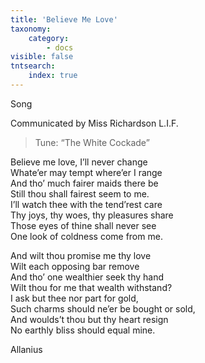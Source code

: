 ```yaml
---
title: 'Believe Me Love'
taxonomy:
    category:
        - docs
visible: false
tntsearch:
    index: true
---
```


<span class="title">Song</span>

<div class="author">Communicated by Miss Richardson L.I.F.</div>

> Tune: “The White Cockade”

Believe me love, I’ll never change  
Whate’er may tempt where’er I range  
And tho’ much fairer maids there be  
Still thou shall fairest seem to me.  
I’ll watch thee with the tend’rest care  
Thy joys, thy woes, thy pleasures share  
Those eyes of thine shall never see  
One look of coldness come from me.

And wilt thou promise me thy love  
Wilt each opposing bar remove  
And tho’ one wealthier seek thy hand  
Wilt thou for me that wealth withstand?  
I ask but thee nor part for gold,  
Such charms should ne’er be bought or sold,  
And woulds’t thou but thy heart resign  
No earthly bliss should equal mine.

Allanius